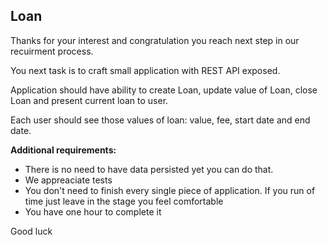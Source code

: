 ## Loan
Thanks for your interest and congratulation you reach next step in our recuirment process.

You next task is to craft small application with REST API exposed.
 
Application should have ability to create Loan, update value of Loan, close Loan and present current loan to user.
 
Each user should see those values of loan: value, fee, start date and end date.

**Additional requirements:**
* There is no need to have data persisted yet you can do that. 
* We appreaciate tests
* You don't need to finish every single piece of application. If you run of time just leave in the stage you feel comfortable 
* You have one hour to complete it

Good luck
